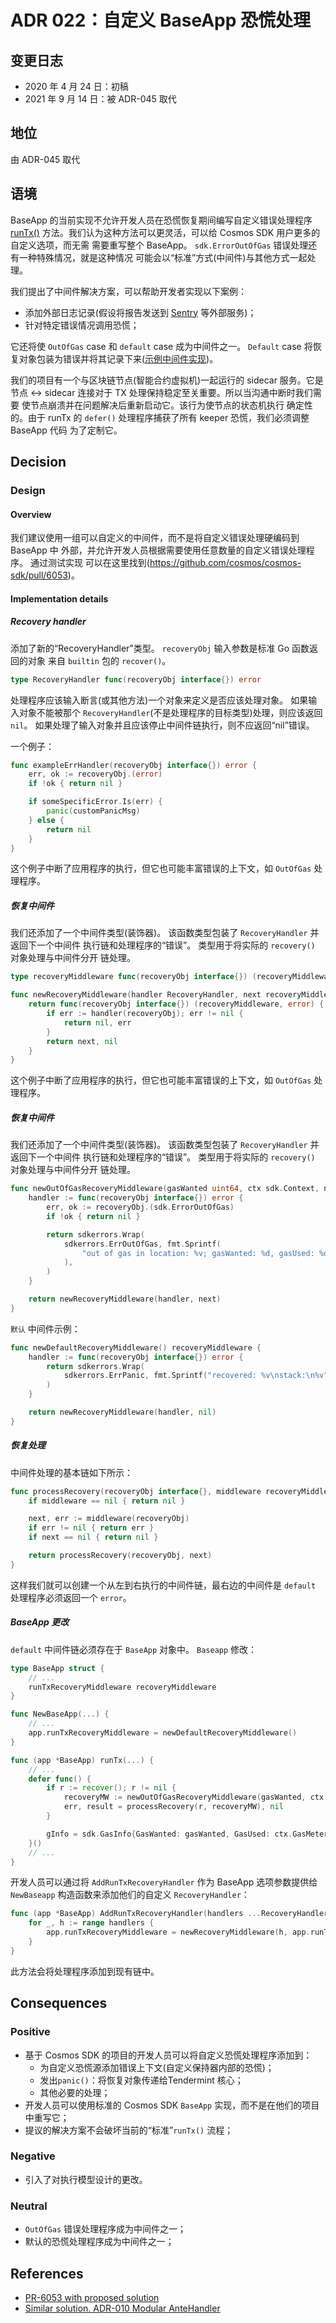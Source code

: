 # ADR 022：自定义 BaseApp 恐慌处理

## 变更日志

- 2020 年 4 月 24 日：初稿
- 2021 年 9 月 14 日：被 ADR-045 取代

## 地位

由 ADR-045 取代

## 语境

BaseApp 的当前实现不允许开发人员在恐慌恢复期间编写自定义错误处理程序
[runTx()](https://github.com/cosmos/cosmos-sdk/blob/bad4ca75f58b182f600396ca350ad844c18fc80b/baseapp/baseapp.go#L539)
方法。我们认为这种方法可以更灵活，可以给 Cosmos SDK 用户更多的自定义选项，而无需
需要重写整个 BaseApp。 `sdk.ErrorOutOfGas` 错误处理还有一种特殊情况，就是这种情况
可能会以“标准”方式(中间件)与其他方式一起处理。

我们提出了中间件解决方案，可以帮助开发者实现以下案例：

* 添加外部日志记录(假设将报告发送到 [Sentry](https://sentry.io) 等外部服务)；
* 针对特定错误情况调用恐慌；

它还将使 `OutOfGas` case 和 `default` case 成为中间件之一。
`Default` case 将恢复对象包装为错误并将其记录下来([示例中间件实现](#Recovery-middleware))。

我们的项目有一个与区块链节点(智能合约虚拟机)一起运行的 sidecar 服务。它是
节点 <-> sidecar 连接对于 TX 处理保持稳定至关重要。所以当沟通中断时我们需要
使节点崩溃并在问题解决后重新启动它。该行为使节点的状态机执行
确定性的。由于 runTx 的 `defer()` 处理程序捕获了所有 keeper 恐慌，我们必须调整 BaseApp 代码
为了定制它。 
## Decision

### Design

#### Overview

我们建议使用一组可以自定义的中间件，而不是将自定义错误处理硬编码到 BaseApp 中
外部，并允许开发人员根据需要使用任意数量的自定义错误处理程序。 通过测试实现
可以在这里找到(https://github.com/cosmos/cosmos-sdk/pull/6053)。 

#### Implementation details

##### Recovery handler

添加了新的“RecoveryHandler”类型。 `recoveryObj` 输入参数是标准 Go 函数返回的对象
来自 `builtin` 包的 `recover()`。 

```go
type RecoveryHandler func(recoveryObj interface{}) error
```

处理程序应该输入断言(或其他方法)一个对象来定义是否应该处理对象。
如果输入对象不能被那个 `RecoveryHandler`(不是处理程序的目标类型)处理，则应该返回 `nil`。
如果处理了输入对象并且应该停止中间件链执行，则不应返回“nil”错误。

一个例子： 

```go
func exampleErrHandler(recoveryObj interface{}) error {
    err, ok := recoveryObj.(error)
    if !ok { return nil }

    if someSpecificError.Is(err) {
        panic(customPanicMsg)
    } else {
        return nil
    }
}
```

这个例子中断了应用程序的执行，但它也可能丰富错误的上下文，如 `OutOfGas` 处理程序。

##### 恢复中间件

我们还添加了一个中间件类型(装饰器)。 该函数类型包装了 `RecoveryHandler` 并返回下一个中间件
执行链和处理程序的“错误”。 类型用于将实际的 `recovery()` 对象处理与中间件分开
链处理。 

```go
type recoveryMiddleware func(recoveryObj interface{}) (recoveryMiddleware, error)

func newRecoveryMiddleware(handler RecoveryHandler, next recoveryMiddleware) recoveryMiddleware {
    return func(recoveryObj interface{}) (recoveryMiddleware, error) {
        if err := handler(recoveryObj); err != nil {
            return nil, err
        }
        return next, nil
    }
}
```

这个例子中断了应用程序的执行，但它也可能丰富错误的上下文，如 `OutOfGas` 处理程序。

##### 恢复中间件

我们还添加了一个中间件类型(装饰器)。 该函数类型包装了 `RecoveryHandler` 并返回下一个中间件
执行链和处理程序的“错误”。 类型用于将实际的 `recovery()` 对象处理与中间件分开
链处理。 

```go
func newOutOfGasRecoveryMiddleware(gasWanted uint64, ctx sdk.Context, next recoveryMiddleware) recoveryMiddleware {
    handler := func(recoveryObj interface{}) error {
        err, ok := recoveryObj.(sdk.ErrorOutOfGas)
        if !ok { return nil }

        return sdkerrors.Wrap(
            sdkerrors.ErrOutOfGas, fmt.Sprintf(
                "out of gas in location: %v; gasWanted: %d, gasUsed: %d", err.Descriptor, gasWanted, ctx.GasMeter().GasConsumed(),
            ),
        )
    }

    return newRecoveryMiddleware(handler, next)
}
```

`默认` 中间件示例： 

```go
func newDefaultRecoveryMiddleware() recoveryMiddleware {
    handler := func(recoveryObj interface{}) error {
        return sdkerrors.Wrap(
            sdkerrors.ErrPanic, fmt.Sprintf("recovered: %v\nstack:\n%v", recoveryObj, string(debug.Stack())),
        )
    }

    return newRecoveryMiddleware(handler, nil)
}
```

##### 恢复处理

中间件处理的基本链如下所示： 

```go
func processRecovery(recoveryObj interface{}, middleware recoveryMiddleware) error {
	if middleware == nil { return nil }

	next, err := middleware(recoveryObj)
	if err != nil { return err }
	if next == nil { return nil }

	return processRecovery(recoveryObj, next)
}
```

这样我们就可以创建一个从左到右执行的中间件链，最右边的中间件是
`default` 处理程序必须返回一个 `error`。

##### BaseApp 更改

`default` 中间件链必须存在于 `BaseApp` 对象中。 `Baseapp` 修改： 

```go
type BaseApp struct {
    // ...
    runTxRecoveryMiddleware recoveryMiddleware
}

func NewBaseApp(...) {
    // ...
    app.runTxRecoveryMiddleware = newDefaultRecoveryMiddleware()
}

func (app *BaseApp) runTx(...) {
    // ...
    defer func() {
        if r := recover(); r != nil {
            recoveryMW := newOutOfGasRecoveryMiddleware(gasWanted, ctx, app.runTxRecoveryMiddleware)
            err, result = processRecovery(r, recoveryMW), nil
        }

        gInfo = sdk.GasInfo{GasWanted: gasWanted, GasUsed: ctx.GasMeter().GasConsumed()}
    }()
    // ...
}
```

开发人员可以通过将 `AddRunTxRecoveryHandler` 作为 BaseApp 选项参数提供给 `NewBaseapp` 构造函数来添加他们的自定义 `RecoveryHandler`：

```go
func (app *BaseApp) AddRunTxRecoveryHandler(handlers ...RecoveryHandler) {
    for _, h := range handlers {
        app.runTxRecoveryMiddleware = newRecoveryMiddleware(h, app.runTxRecoveryMiddleware)
    }
}
```

此方法会将处理程序添加到现有链中。 

## Consequences

### Positive

- 基于 Cosmos SDK 的项目的开发人员可以将自定义恐慌处理程序添加到：
     * 为自定义恐慌源添加错误上下文(自定义保持器内部的恐慌)；
     * 发出`panic()`：将恢复对象传递给Tendermint 核心；
     * 其他必要的处理；
- 开发人员可以使用标准的 Cosmos SDK `BaseApp` 实现，而不是在他们的项目中重写它；
- 提议的解决方案不会破坏当前的“标准”`runTx()` 流程； 

### Negative

- 引入了对执行模型设计的更改。 

### Neutral

- `OutOfGas` 错误处理程序成为中间件之一；
- 默认的恐慌处理程序成为中间件之一； 

## References

- [PR-6053 with proposed solution](https://github.com/cosmos/cosmos-sdk/pull/6053)
- [Similar solution. ADR-010 Modular AnteHandler](https://github.com/cosmos/cosmos-sdk/blob/v0.38.3/docs/architecture/adr-010-modular-antehandler.md)
